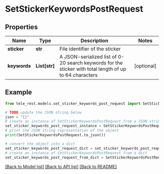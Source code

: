 # SetStickerKeywordsPostRequest


## Properties

Name | Type | Description | Notes
------------ | ------------- | ------------- | -------------
**sticker** | **str** | File identifier of the sticker | 
**keywords** | **List[str]** | A JSON-serialized list of 0-20 search keywords for the sticker with total length of up to 64 characters | [optional] 

## Example

```python
from tele_rest.models.set_sticker_keywords_post_request import SetStickerKeywordsPostRequest

# TODO update the JSON string below
json = "{}"
# create an instance of SetStickerKeywordsPostRequest from a JSON string
set_sticker_keywords_post_request_instance = SetStickerKeywordsPostRequest.from_json(json)
# print the JSON string representation of the object
print(SetStickerKeywordsPostRequest.to_json())

# convert the object into a dict
set_sticker_keywords_post_request_dict = set_sticker_keywords_post_request_instance.to_dict()
# create an instance of SetStickerKeywordsPostRequest from a dict
set_sticker_keywords_post_request_from_dict = SetStickerKeywordsPostRequest.from_dict(set_sticker_keywords_post_request_dict)
```
[[Back to Model list]](../README.md#documentation-for-models) [[Back to API list]](../README.md#documentation-for-api-endpoints) [[Back to README]](../README.md)


